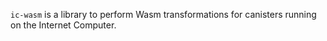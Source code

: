 `ic-wasm` is a library to perform Wasm transformations for canisters running on the Internet Computer.
